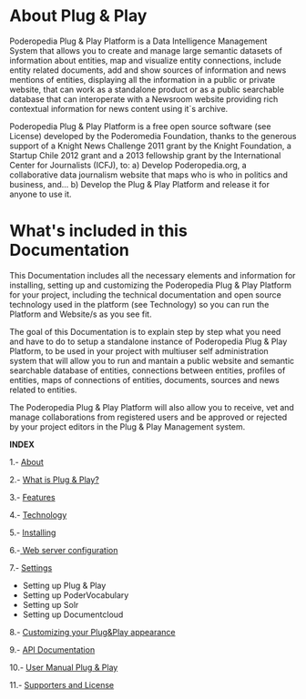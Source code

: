 About Plug & Play
=============

Poderopedia Plug & Play Platform is a Data Intelligence Management System that allows you 
to create and manage large semantic datasets of information about entities, map and visualize 
entity connections, include entity related documents, add and show sources of information 
and news mentions of entities, displaying all the information in a public or private website, 
that can work as a standalone product or as a public searchable database that can interoperate 
with a Newsroom website providing rich contextual information for news content using it`s archive.

Poderopedia Plug & Play Platform is a free open source software (see License) developed 
by the Poderomedia Foundation, thanks to the generous support of a Knight News Challenge 2011 
grant by the Knight Foundation, a Startup Chile 2012 grant and a 2013 fellowship grant by the 
International Center for Journalists (ICFJ), to: 
a) Develop Poderopedia.org, a collaborative data journalism website that maps who is who 
in politics and business, and... 
b) Develop the Plug & Play Platform and release it for anyone to use it.

What's included in this Documentation
=============

This Documentation includes all the necessary elements and information for
installing, setting up and customizing the Poderopedia Plug & Play Platform for
your project, including the technical documentation and open source technology
used in the platform (see Technology) so you can run the Platform and Website/s
as you see fit.

The goal of this Documentation is to explain step by step what you need and have
to do to setup a standalone instance of Poderopedia Plug & Play Platform, to be
used in your project with multiuser self administration system that will allow
you to run and mantain a public website and semantic searchable database of
entities, connections between entities, profiles of entities, maps of connections
of entities, documents, sources and news related to entities.

The Poderopedia Plug & Play Platform will also allow you to receive, vet and
manage collaborations from registered users and be approved or rejected by your
project editors in the Plug & Play Management system. 


**INDEX**

1.- [About](https://github.com/poderopedia/Documentation/blob/master/1.-About.md "About")

2.- [What is Plug & Play?](https://github.com/poderopedia/Documentation/blob/master/2.-What%20is%20Plug%20%26%20Play.md)

3.- [Features](https://github.com/poderopedia/Documentation/blob/master/3.-Features.md "Features")

4.- [Technology](https://github.com/poderopedia/Documentation/blob/master/4.-Technology.md "Technology")

5.- [Installing
](https://github.com/poderopedia/Documentation/blob/master/5.-Installing.md "Installing")


6.-[ Web server configuration](https://github.com/poderopedia/Documentation/blob/master/6.-%20Web%20Server%20Configuration.md "Web Server")

7.- [Settings](https://github.com/poderopedia/Documentation/blob/master/7.-%20Settings.md "Settings")

* Setting up Plug & Play
* Setting up PoderVocabulary
* Setting up Solr
* Setting up Documentcloud 



8.- [Customizing your Plug&Play appearance](https://github.com/poderopedia/Documentation/blob/master/8.-%20Customizing%20your%20Plug%26Play%20appearance.md "Customizing")

9.- [API Documentation](https://github.com/poderopedia/Documentation/blob/master/9.-%20Api%20Documentation.md "Api Documentation")

10.- [User Manual Plug & Play](https://github.com/poderopedia/Documentation/blob/master/USER%20MANUAL.%20tools%20v.0.1.pdf)

11.- [Supporters and License](https://github.com/poderopedia/Documentation/blob/master/11.-%20Supporters%20and%20License.md "License")

